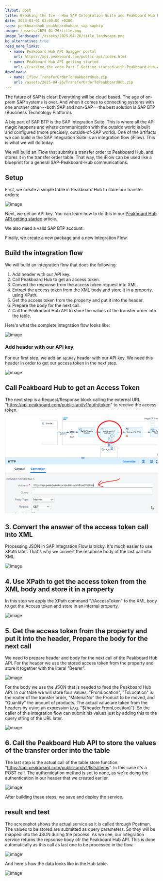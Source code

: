 ```yaml
---
layout: post
title: Breaking the Ice - How SAP Integration Suite and Peakboard Hub Became Best Friends
date: 2023-03-01 03:00:00 +0200
tags: peakboardhub peakboardhubapi sap sapbtp
image: /assets/2025-04-26/title.png
image_landscape: /assets/2025-04-26/title_landscape.png
bg_alternative: true
read_more_links:
  - name: Peakboard Hub API Swagger portal
    url: https://api.peakboard.com/public-api/index.html
  - name: Peakboard Hub API getting started
    url: /Cracking-the-code-Part-I-Getting-started-with-Peakboard-Hub-API.html
downloads:
  - name: Iflow TransferOrderToPeakboardHub.zip
    url: /assets/2025-04-26/TransferOrderToPeakboardHub.zip
---
```

The future of SAP is clear: Everything will be cloud based. The age of on-prem SAP systems is over. And when it comes to connecting systems with one another other---both SAP and non-SAP---the best solution is SAP BTP (Bussiness Technology Platform).

A big part of SAP BTP is the SAP Integration Suite. This is where all the API magic happens and where communication with the outside world is built and configured (more precisely, outside-of-SAP world). One of the artifacts we can build in the SAP Integration Suite is an integration flow (iFlow). This is what we will do today.

We will build an iFlow that submits a transfer order to Peakboard Hub, and stores it in the transfer order table. That way, the iFlow can be used like a blueprint for a general SAP-Peakboard-Hub communications.

## Setup

First, we create a simple table in Peakboard Hub to store our transfer orders:

![image](/assets/2025-04-26/010.png)

Next, we get an API key. You can learn how to do this in our [Peakboard Hub API getting started](/Cracking-the-code-Part-I-Getting-started-with-Peakboard-Hub-API.html) article.

We also need a valid SAP BTP account.

Finally, we create a new package and a new Integration Flow. 

## Build the integration flow

We will build an integration flow that does the following:
1. Add header with our API key.
2. Call Peakboard Hub to get an access token.
3. Convert the response from the access token request into XML.
4. Extract the access token from the XML body and store it in a property, using XPath.
5. Get the access token from the property and put it into the header.
5. Prepare the body for the next call.
6. Call the Peakboard Hub API to store the values of the transfer order into the table.

Here's what the complete integration flow looks like:

![image](/assets/2025-04-26/020.png)

### Add header with our API key

For our first step, we add an `apiKey` header with our API key.  We need this header in order to get our access token in the next step.

![image](/assets/2025-04-26/030.png)

## Call Peakboard Hub to get an Access Token

The next step is a Request/Response block calling the external URL "https://api.peakboard.com/public-api/v1/auth/token" to receive the access token.

![image](/assets/2025-04-26/040.png)

## 3. Convert the answer of the access token call into XML

Processing JSON in SAP Integration Flow is tricky. It's much easier to use XPath later. That's why we convert the response body of the last call into XML.

![image](/assets/2025-04-26/050.png)

## 4. Use XPath to get the access token from the XML body and store it in a property

In this step we apply the XPath command "//AccessToken" to the XML body to get the Access token and store in an internal property.

![image](/assets/2025-04-26/060.png)

## 5. Get the access token from the property and put it into the header, Prepare the body for the next call

We need to prepare header and body for the next call of the Peakboard Hub API. For the header we use the stored access token from the property and store it together with the literal "Bearer".

![image](/assets/2025-04-26/070.png)

For the body we use the JSON that is needed to feed the Peakboard Hub API. In our table we will store four values: "FromLocation", "ToLocation" is the router of the transfer order, "MaterialNo" the Product to be moved, and "Quantity" the amount of products. The actual value are taken from the headers by using an expression (e.g. "${header.FromLocation}"). So the caller of this integration flow can submit his values just by adding this to the query string of the URL later.

![image](/assets/2025-04-26/080.png)

## 6. Call the Peakboard Hub API to store the values of the transfer order into the table

The last step is the actual call of the table store function "https://api.peakboard.com/public-api/v1/lists/items". In this case it's a POST call. The authentication method is set to none, as we're doing the authentication in our header that we created earlier.

![image](/assets/2025-04-26/090.png)

After building these steps, we save and deploy the service.

## result and test

The screenshot shows the actual service as it is called through Postman. The values to be stored are submitted as query parameters. So they will be mapped into the JSON during the process. As we see, our integration service returns the repsonse body ofr the Peakboard Hub API. This is done automatically as this call as last one to be processed in the flow.

![image](/assets/2025-04-26/100.png)

And here's how the data looks like in the Hub table.

![image](/assets/2025-04-26/110.png)


